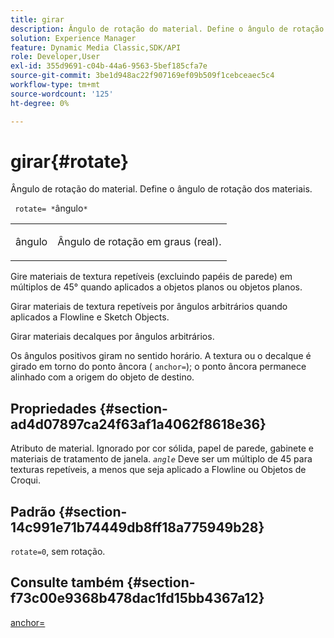 ```yaml
---
title: girar
description: Ângulo de rotação do material. Define o ângulo de rotação dos materiais.
solution: Experience Manager
feature: Dynamic Media Classic,SDK/API
role: Developer,User
exl-id: 355d9691-c04b-44a6-9563-5bef185cfa7e
source-git-commit: 3be1d948ac22f907169ef09b509f1cebceaec5c4
workflow-type: tm+mt
source-wordcount: '125'
ht-degree: 0%

---
```


# girar{#rotate}

Ângulo de rotação do material. Define o ângulo de rotação dos materiais.

` rotate= *`ângulo`*`

<table id="simpletable_F1A87ECD86E8429788825374A6882CB9"> 
 <tr class="strow"> 
  <td class="stentry"> <p> <span class="varname"> ângulo </span> </p> </td> 
  <td class="stentry"> <p>Ângulo de rotação em graus (real). </p> </td> 
 </tr> 
</table>

Gire materiais de textura repetíveis (excluindo papéis de parede) em múltiplos de 45° quando aplicados a objetos planos ou objetos planos.

Girar materiais de textura repetíveis por ângulos arbitrários quando aplicados a Flowline e Sketch Objects.

Girar materiais decalques por ângulos arbitrários.

Os ângulos positivos giram no sentido horário. A textura ou o decalque é girado em torno do ponto âncora ( `anchor=`); o ponto âncora permanece alinhado com a origem do objeto de destino.

## Propriedades {#section-ad4d07897ca24f63af1a4062f8618e36}

Atributo de material. Ignorado por cor sólida, papel de parede, gabinete e materiais de tratamento de janela. *`angle`* Deve ser um múltiplo de 45 para texturas repetíveis, a menos que seja aplicado a Flowline ou Objetos de Croqui.

## Padrão {#section-14c991e71b74449db8ff18a775949b28}

`rotate=0`, sem rotação.

## Consulte também {#section-f73c00e9368b478dac1fd15bb4367a12}

[anchor=](../../../../../ir-api/http-protocol/image-rendering-api-ref/c-ir-http-protocol-ref/c-ir-http-protocol-command-reference/r-ir-http-anchor.md#reference-d53923d785c9442997dc7f2199524c26)
